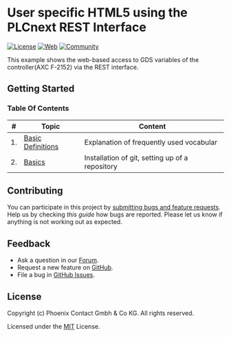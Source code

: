 # User specific HTML5 using the PLCnext REST Interface

[![License](https://img.shields.io/badge/license-MIT-blue.svg)](LICENSE)
[![Web](https://img.shields.io/badge/PLCnext-Website-blue.svg)](https://www.phoenixcontact.com/plcnext)
[![Community](https://img.shields.io/badge/PLCnext-Community-blue.svg)](https://www.plcnext-community.net)

This example shows the web-based access to GDS variables of the controller(AXC F-2152) via the REST interface.

## Getting Started

### Table Of Contents

|\#     |    Topic       |Content|
| ----  | -------------- | ------
|1.|[Basic Definitions](/Basics/BasicDefinitions.md)|Explanation of frequently used vocabular |
|2.|[Basics](/Basics/Basics.md)| Installation of git, setting up of a repository|


## Contributing

You can participate in this project by [submitting bugs and feature requests](https://github.com/PLCnext/User_specific_HTML5_using_the_PLCnext_REST_Interface/issues). Help us by checking *this guide* how bugs are reported.
Please let us know if anything is not working out as expected.

## Feedback

* Ask a question in our [Forum](https://www.plcnext-community.net/index.php?option=com_easydiscuss&view=categories&Itemid=221&lang=en).
* Request a new feature on [GitHub](CONTRIBUTING.md).
* File a bug in [GitHub Issues](https://github.com/PLCnext/User_specific_HTML5_using_the_PLCnext_REST_Interface/issues).

## License

Copyright (c) Phoenix Contact Gmbh & Co KG. All rights reserved.

Licensed under the [MIT](LICENSE) License.
